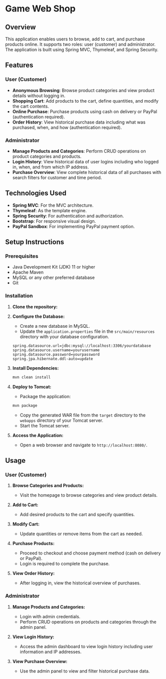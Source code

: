 # Game Web Shop

## Overview
This application enables users to browse, add to cart, and purchase products online. It supports two roles: user (customer) and administrator. The application is built using Spring MVC, Thymeleaf, and Spring Security.

## Features

### User (Customer)
- **Anonymous Browsing**: Browse product categories and view product details without logging in.
- **Shopping Cart**: Add products to the cart, define quantities, and modify the cart contents.
- **Online Purchase**: Purchase products using cash on delivery or PayPal (authentication required).
- **Order History**: View historical purchase data including what was purchased, when, and how (authentication required).

### Administrator
- **Manage Products and Categories**: Perform CRUD operations on product categories and products.
- **Login History**: View historical data of user logins including who logged in, when, and from which IP address.
- **Purchase Overview**: View complete historical data of all purchases with search filters for customer and time period.

## Technologies Used
- **Spring MVC**: For the MVC architecture.
- **Thymeleaf**: As the template engine.
- **Spring Security**: For authentication and authorization.
- **Bootstrap**: For responsive visual design.
- **PayPal Sandbox**: For implementing PayPal payment option.

## Setup Instructions

### Prerequisites
- Java Development Kit (JDK) 11 or higher
- Apache Maven
- MySQL or any other preferred database
- Git

### Installation

1. **Clone the repository:**
    

2. **Configure the Database:**
    - Create a new database in MySQL.
    - Update the `application.properties` file in the `src/main/resources` directory with your database configuration.
    ```properties
    spring.datasource.url=jdbc:mysql://localhost:3306/yourdatabase
    spring.datasource.username=yourusername
    spring.datasource.password=yourpassword
    spring.jpa.hibernate.ddl-auto=update
    ```

3. **Install Dependencies:**
    ```sh
    mvn clean install
    ```

4. **Deploy to Tomcat:**
    - Package the application:
    ```sh
    mvn package
    ```
    - Copy the generated WAR file from the `target` directory to the `webapps` directory of your Tomcat server.
    - Start the Tomcat server.

5. **Access the Application:**
    - Open a web browser and navigate to `http://localhost:8080/`.

## Usage

### User (Customer)
1. **Browse Categories and Products:**
    - Visit the homepage to browse categories and view product details.

2. **Add to Cart:**
    - Add desired products to the cart and specify quantities.

3. **Modify Cart:**
    - Update quantities or remove items from the cart as needed.

4. **Purchase Products:**
    - Proceed to checkout and choose payment method (cash on delivery or PayPal).
    - Login is required to complete the purchase.

5. **View Order History:**
    - After logging in, view the historical overview of purchases.

### Administrator
1. **Manage Products and Categories:**
    - Login with admin credentials.
    - Perform CRUD operations on products and categories through the admin panel.

2. **View Login History:**
    - Access the admin dashboard to view login history including user information and IP addresses.

3. **View Purchase Overview:**
    - Use the admin panel to view and filter historical purchase data.


